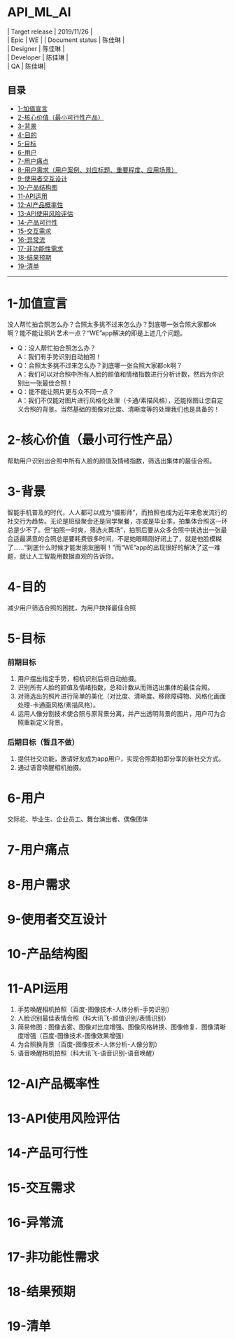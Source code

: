 # API_ML_AI

|  Target release | 2019/11/26  |  
|  Epic |  WE  |
|  Document status | 陈佳琳  |  
|  Designer | 陈佳琳  |  
|  Developer | 陈佳琳  |  
|  QA | 陈佳琳|

## 目录
* [1-加值宣言](#1-加值宣言)
* [2-核心价值（最小可行性产品）](#2-核心价值（最小可行性产品）)
* [3-背景](#3-背景)
* [4-目的](#4-目的)
* [5-目标](#5-目标)
* [6-用户](#6-用户)
* [7-用户痛点](#7-用户痛点)
* [8-用户需求（用户案例、对应标题、重要程度、应用场景）](#8-用户需求)
* [9-使用者交互设计](#9-使用者交互设计)
* [10-产品结构图](#10-产品结构图)
* [11-API运用](#11-API运用)
* [12-AI产品概率性](#12-AI产品概率性)
* [13-API使用风险评估](#13-API使用风险评估)
* [14-产品可行性](#14-产品可行性)
* [15-交互需求](#15-交互需求)
* [16-异常流](#16-异常流)
* [17-非功能性需求](#17-非功能性需求)
* [18-结果预期](#18-结果预期)
* [19-清单](#19-清单)
---
# 1-加值宣言
没人帮忙拍合照怎么办？合照太多挑不过来怎么办？到底哪一张合照大家都ok啊？能不能让照片艺术一点？“WE”app解决的即是上述几个问题。
- Q：没人帮忙拍合照怎么办？  
A：我们有手势识别自动拍照！
- Q：合照太多挑不过来怎么办？到底哪一张合照大家都ok啊？  
A：我们可以对合照中所有人脸的颜值和情绪指数进行分析计数，然后为你识别出一张最佳合照！  
- Q：能不能让照片更与众不同一点？  
A：我们不仅能对图片进行风格化处理（卡通/素描风格），还能抠图让您自定义合照的背景。当然基础的图像对比度、清晰度等的处理我们也是具备的！

# 2-核心价值（最小可行性产品）
帮助用户识别出合照中所有人脸的颜值及情绪指数，筛选出集体的最佳合照。

# 3-背景
智能手机普及的时代，人人都可以成为“摄影师”，而拍照也成为近年来愈发流行的社交行为趋势。无论是班级聚会还是同学聚餐，亦或是毕业季，拍集体合照这一环总是少不了。但“拍照一时爽，筛选火葬场”，拍照后要从众多合照中挑选出一张最合适最满意的合照总是要耗费很多时间，不是她眼睛刚好闭上了，就是他脸模糊了......“到底什么时候才能发朋友圈啊！”而“WE”app的出现很好的解决了这一难题，就让人工智能用数据直观的告诉你。

# 4-目的
减少用户筛选合照的困扰，为用户抉择最佳合照

# 5-目标
### 前期目标
1. 用户摆出指定手势，相机识别后将自动拍摄。
2. 识别所有人脸的颜值及情绪指数，总和计数从而筛选出集体的最佳合照。
3. 对筛选出的照片进行简单的美化（对比度、清晰度、移除障碍物、风格化画面处理-卡通画风格/素描风格）。
4. 运用人像分割技术使合照与原背景分离，并产出透明背景的图片，用户可为合照重新定义背景。

### 后期目标（暂且不做）
1. 提供社交功能，邀请好友成为app用户，实现合照即拍即分享的新社交方式。
2. 通过语音唤醒相机拍摄。

# 6-用户
交际花、毕业生、企业员工、舞台演出者、偶像团体

# 7-用户痛点
# 8-用户需求
# 9-使用者交互设计
# 10-产品结构图
# 11-API运用
1. 手势唤醒相机拍照（百度-图像技术-人体分析-手势识别）
2. 人脸识别最佳表情合照（科大讯飞-颜值识别/表情识别）
3. 简易修图：图像去雾、图像对比度增强、图像风格转换、图像修复、图像清晰度增强（百度-图像技术-图像效果增强）
4. 为合照换背景（百度-图像技术-人体分析-人像分割）
5. 语音唤醒相机拍照（科大讯飞-语音识别-语音唤醒）

# 12-AI产品概率性
# 13-API使用风险评估
# 14-产品可行性
# 15-交互需求
# 16-异常流
# 17-非功能性需求
# 18-结果预期
# 19-清单
